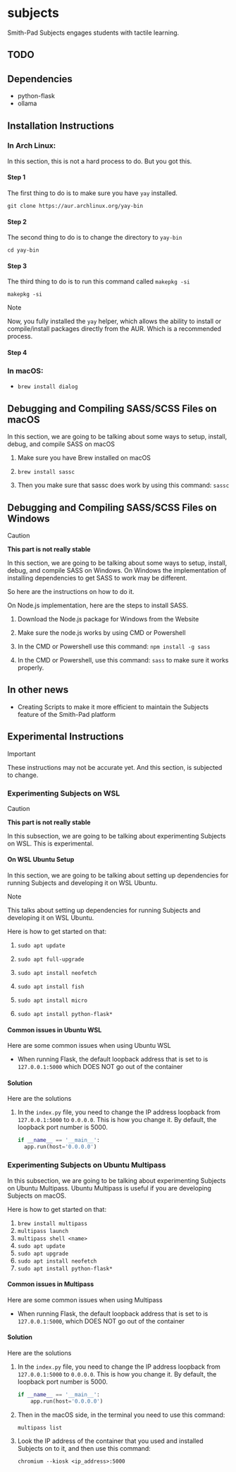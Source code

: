 # subjects

Smith-Pad Subjects engages students with tactile learning.


## TODO


## Dependencies

- python-flask
- ollama


## Installation Instructions

### In Arch Linux:
In this section, this is not a hard process to do. But you got this.

#### Step 1
The first thing to do is to make sure you have `yay` installed. 

``` shell
git clone https://aur.archlinux.org/yay-bin
```

#### Step 2 
The second thing to do is to change the directory to `yay-bin`

``` shell
cd yay-bin
```

#### Step 3
The third thing to do is to run this command called `makepkg -si`

``` shell
makepkg -si
```

> [!NOTE]
> Now, you fully installed the `yay` helper, which allows the ability 
> to install or compile/install packages directly from the AUR. Which 
> is a recommended process. 


#### Step 4 


### In macOS: 

- `brew install dialog`


## Debugging and Compiling SASS/SCSS Files on macOS

In this section, we are going to be talking about some ways to setup,
install, debug, and compile SASS on macOS

1. Make sure you have Brew installed on macOS

2. `brew install sassc`

3. Then you make sure that sassc does work by using this command: `sassc`

## Debugging and Compiling SASS/SCSS Files on Windows

> [!CAUTION]
> **This part is not really stable**
> 
> 
> 
> 


In this section, we are going to be talking about some ways to setup,
install, debug, and compile SASS on Windows. On Windows the implementation
of installing dependencies to get SASS to work may be different. 

So here are the instructions on how to do it.

On Node.js implementation, here are the steps to install SASS. 

1. Download the Node.js package for Windows from the Website

2. Make sure the node.js works by using CMD or Powershell

3. In the CMD or Powershell use this command: `npm install -g sass`

4. In the CMD or Powershell, use this command: `sass` to make sure it works properly.

## In other news
  
- Creating Scripts to make it more efficient to maintain the Subjects feature of the Smith-Pad platform 

## Experimental Instructions

> [!IMPORTANT]
> These instructions may not be accurate yet. And this section, is subjected
> to change. 


### Experimenting Subjects on WSL

> [!CAUTION]
> **This part is not really stable**
> 
> 
> 
> 

In this subsection, we are going to be talking about experimenting Subjects on WSL.
This is experimental. 

#### On WSL Ubuntu Setup

In this section, we are going to be talking about setting up dependencies for running
Subjects and developing it on WSL Ubuntu. 

> [!NOTE]
> This talks about setting up dependencies for running Subjects and developing it on 
> WSL Ubuntu.


Here is how to get started on that: 

1. `sudo apt update`

2. `sudo apt full-upgrade`

3. `sudo apt install neofetch`

4. `sudo apt install fish`

5. `sudo apt install micro`

6. `sudo apt install python-flask*`

#### Common issues in Ubuntu WSL

Here are some common issues when using Ubuntu WSL

- When running Flask, the default loopback address that is set to is `127.0.0.1:5000` which DOES NOT go out of the container

#### Solution

Here are the solutions

1. In the `index.py` file, you need to change the IP address loopback from `127.0.0.1:5000` to `0.0.0.0`. This is how you change it. By default, the loopback port number is 5000.
   
   ```python
   if __name__ == '__main__':
     app.run(host='0.0.0.0')
   ```

### Experimenting Subjects on Ubuntu Multipass

In this subsection, we are going to be talking about experimenting Subjects on Ubuntu
Multipass. Ubuntu Multipass is useful if you are developing Subjects on macOS. 

Here is how to get started on that: 

1. `brew install multipass`
2. `multipass launch`
3. `multipass shell <name>`
4. `sudo apt update`
5. `sudo apt upgrade`
6. `sudo apt install neofetch`
7. `sudo apt install python-flask*`

#### Common issues in Multipass

Here are some common issues when using Multipass

- When running Flask, the default loopback address that is set to is `127.0.0.1:5000`, which DOES NOT go out of the container

#### Solution

Here are the solutions

1. In the `index.py` file, you need to change the IP address loopback from `127.0.0.1:5000` to `0.0.0.0`. This is how you change it. By default, the loopback port number is 5000. 
   
   ```python
   if __name__ == '__main__':
       app.run(host='0.0.0.0')
   ```

2. Then in the macOS side, in the terminal you need to use this command: 
   
   ```shell
   multipass list 
   ```

3. Look the IP address of the container that you used and installed Subjects on to it, and then use this command: 
   
   ```shell
   chromium --kiosk <ip_address>:5000
   ```
